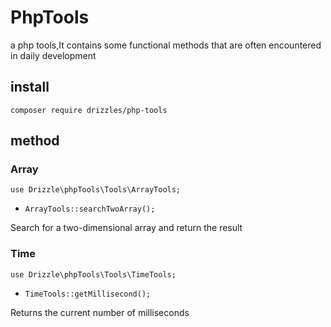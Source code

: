 # PhpTools
a php tools,It contains some functional methods that are often encountered in daily development

## install

`composer require drizzles/php-tools`

## method

### Array

`use Drizzle\phpTools\Tools\ArrayTools;`

- `ArrayTools::searchTwoArray();`
  
Search for a two-dimensional array and return the result

### Time

`use Drizzle\phpTools\Tools\TimeTools;`

- `TimeTools::getMillisecond();`
  
Returns the current number of milliseconds